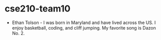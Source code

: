 # cse210-team10

- Ethan Tolson - 
I was born in Maryland and have lived across the US.  I enjoy basketball, coding, and cliff jumping. My favorite song is Dazon No. 2.